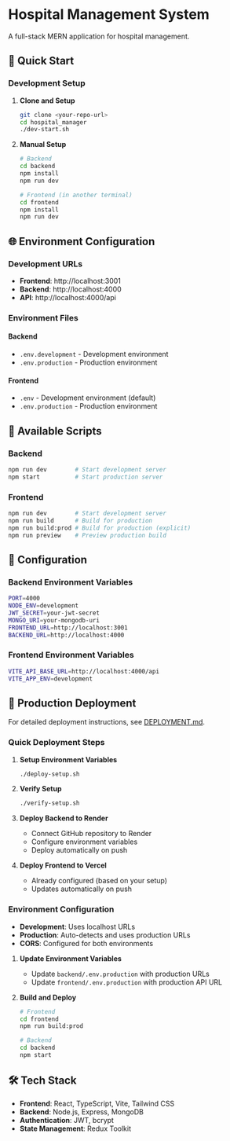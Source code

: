 # Hospital Management System

A full-stack MERN application for hospital management.

## 🚀 Quick Start

### Development Setup

1. **Clone and Setup**
   ```bash
   git clone <your-repo-url>
   cd hospital_manager
   ./dev-start.sh
   ```

2. **Manual Setup**
   ```bash
   # Backend
   cd backend
   npm install
   npm run dev

   # Frontend (in another terminal)
   cd frontend
   npm install
   npm run dev
   ```

## 🌐 Environment Configuration

### Development URLs
- **Frontend**: http://localhost:3001
- **Backend**: http://localhost:4000
- **API**: http://localhost:4000/api

### Environment Files

#### Backend
- `.env.development` - Development environment
- `.env.production` - Production environment

#### Frontend
- `.env` - Development environment (default)
- `.env.production` - Production environment

## 📝 Available Scripts

### Backend
```bash
npm run dev        # Start development server
npm start          # Start production server
```

### Frontend
```bash
npm run dev        # Start development server
npm run build      # Build for production
npm run build:prod # Build for production (explicit)
npm run preview    # Preview production build
```

## 🔧 Configuration

### Backend Environment Variables
```bash
PORT=4000
NODE_ENV=development
JWT_SECRET=your-jwt-secret
MONGO_URI=your-mongodb-uri
FRONTEND_URL=http://localhost:3001
BACKEND_URL=http://localhost:4000
```

### Frontend Environment Variables
```bash
VITE_API_BASE_URL=http://localhost:4000/api
VITE_APP_ENV=development
```

## 🚀 Production Deployment

For detailed deployment instructions, see [DEPLOYMENT.md](DEPLOYMENT.md).

### Quick Deployment Steps

1. **Setup Environment Variables**
   ```bash
   ./deploy-setup.sh
   ```

2. **Verify Setup**
   ```bash
   ./verify-setup.sh
   ```

3. **Deploy Backend to Render**
   - Connect GitHub repository to Render
   - Configure environment variables
   - Deploy automatically on push

4. **Deploy Frontend to Vercel**
   - Already configured (based on your setup)
   - Updates automatically on push

### Environment Configuration

- **Development**: Uses localhost URLs
- **Production**: Auto-detects and uses production URLs
- **CORS**: Configured for both environments

1. **Update Environment Variables**
   - Update `backend/.env.production` with production URLs
   - Update `frontend/.env.production` with production API URL

2. **Build and Deploy**
   ```bash
   # Frontend
   cd frontend
   npm run build:prod

   # Backend
   cd backend
   npm start
   ```

## 🛠️ Tech Stack

- **Frontend**: React, TypeScript, Vite, Tailwind CSS
- **Backend**: Node.js, Express, MongoDB
- **Authentication**: JWT, bcrypt
- **State Management**: Redux Toolkit